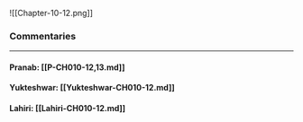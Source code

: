 ![[Chapter-10-12.png]]

### Commentaries

---

#### Pranab: [[P-CH010-12,13.md]]

#### Yukteshwar: [[Yukteshwar-CH010-12.md]]

#### Lahiri: [[Lahiri-CH010-12.md]]
